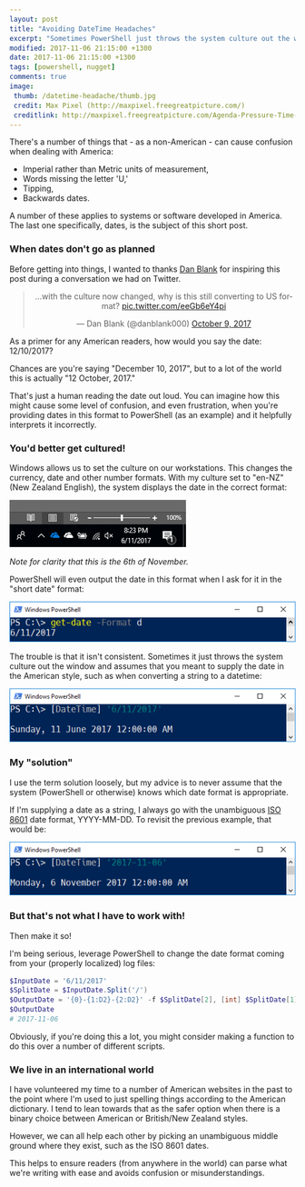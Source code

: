 ```yaml
---
layout: post
title: "Avoiding DateTime Headaches"
excerpt: "Sometimes PowerShell just throws the system culture out the window and assumes that you meant to supply the date in the American style."
modified: 2017-11-06 21:15:00 +1300
date: 2017-11-06 21:15:00 +1300
tags: [powershell, nugget]
comments: true
image:
 thumb: /datetime-headache/thumb.jpg
 credit: Max Pixel (http://maxpixel.freegreatpicture.com/)
 creditlink: http://maxpixel.freegreatpicture.com/Agenda-Pressure-Time-Plans-819288
---
```


There's a number of things that - as a non-American - can cause confusion when
dealing with America:

-   Imperial rather than Metric units of measurement,
-   Words missing the letter 'U,'
-   Tipping,
-   Backwards dates.

A number of these applies to systems or software developed in America. The last
one specifically, dates, is the subject of this short post.

### When dates don't go as planned

Before getting into things, I wanted to thanks [Dan
Blank](https://twitter.com/danblank000) for inspiring this post during a
conversation we had on Twitter.

<center><blockquote class="twitter-tweet" data-conversation="none" data-cards="hidden" data-partner="tweetdeck"><p lang="en" dir="ltr">...with the culture now changed, why is this still converting to US format? <a href="https://t.co/eeGb6eY4pi">pic.twitter.com/eeGb6eY4pi</a></p>&mdash; Dan Blank (@danblank000) <a href="https://twitter.com/danblank000/status/917328821652721665?ref_src=twsrc%5Etfw">October 9, 2017</a></blockquote>
<script async src="https://platform.twitter.com/widgets.js" charset="utf-8"></script></center>

As a primer for any American readers, how would you say the date: 12/10/2017?

Chances are you're saying "December 10, 2017", but to a lot of the world this is
actually "12 October, 2017."

That's just a human reading the date out loud. You can imagine how this might
cause some level of confusion, and even frustration, when you're providing dates
in this format to PowerShell (as an example) and it helpfully interprets it
incorrectly.

### You'd better get cultured!

Windows allows us to set the culture on our workstations. This changes the
currency, date and other number formats. With my culture set to "en-NZ" (New
Zealand English), the system displays the date in the correct format:

![Windows System Date](/images/datetime-headache/SystemDate.png)

*Note for clarity that this is the 6th of November.*

PowerShell will even output the date in this format when I ask for it in the
"short date" format:

![Get-Date -Format d](/images/datetime-headache/PowerShell1.png)

The trouble is that it isn't consistent. Sometimes it just throws the system
culture out the window and assumes that you meant to supply the date in the
American style, such as when converting a string to a datetime:

![DateTime from String - Wrong](/images/datetime-headache/PowerShell2.png)

### My "solution"

I use the term solution loosely, but my advice is to never assume that the
system (PowerShell or otherwise) knows which date format is appropriate.

If I'm supplying a date as a string, I always go with the unambiguous [ISO
8601](https://www.iso.org/iso-8601-date-and-time-format.html) date format,
YYYY-MM-DD. To revisit the previous example, that would be:

![DateTime from String - Right, because ISO](/images/datetime-headache/PowerShell3.png)

### But that's not what I have to work with!

Then make it so!

I'm being serious, leverage PowerShell to change the date format coming from
your (properly localized) log files:

```powershell
$InputDate = '6/11/2017'
$SplitDate = $InputDate.Split('/')
$OutputDate = '{0}-{1:D2}-{2:D2}' -f $SplitDate[2], [int] $SplitDate[1], [int] $SplitDate[0]
$OutputDate
# 2017-11-06
```

Obviously, if you're doing this a lot, you might consider making a function to
do this over a number of different scripts.

### We live in an international world

I have volunteered my time to a number of American websites in the past to the
point where I'm used to just spelling things according to the American
dictionary. I tend to lean towards that as the safer option when there is a
binary choice between American or British/New Zealand styles.

However, we can all help each other by picking an unambiguous middle ground
where they exist, such as the ISO 8601 dates.

This helps to ensure readers (from anywhere in the world) can parse what we're
writing with ease and avoids confusion or misunderstandings.
